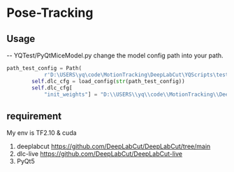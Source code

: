 # Pose-Tracking  

## Usage
-- YQTest/PyQtMiceModel.py
change the model config path into your path.
```python
path_test_config = Path(
            r'D:\USERS\yq\code\MotionTracking\DeepLabCut\YQScripts\testdata\Test2-DLCTest2-2024-07-27\dlc-models\iteration-0\Test2Jul27-trainset95shuffle1\test\pose_cfg.yaml')
        self.dlc_cfg = load_config(str(path_test_config))
        self.dlc_cfg[
            "init_weights"] = "D:\\USERS\\yq\\code\\MotionTracking\\DeepLabCut\\YQScripts\\testdata\\Test2-DLCTest2-2024-07-27\\dlc-models\\iteration-0\\Test2Jul27-trainset95shuffle1\\train\\snapshot-100000"

```

## requirement
My env is TF2.10 & cuda
1. deeplabcut https://github.com/DeepLabCut/DeepLabCut/tree/main
2. dlc-live https://github.com/DeepLabCut/DeepLabCut-live
3. PyQt5
